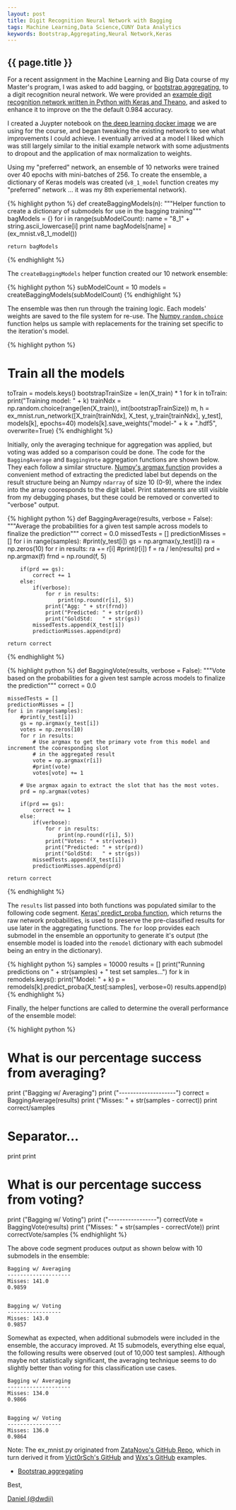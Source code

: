 ```yaml
---
layout: post
title: Digit Recognition Neural Network with Bagging
tags: Machine Learning,Data Science,CUNY Data Analytics
keywords: Bootstrap,Aggregating,Neural Network,Keras
---
```

{{ page.title }}
----------------
For a recent assignment in the Machine Learning and Big Data course of my Master's program,
I was asked to add bagging, or [bootstrap aggregating](https://en.wikipedia.org/wiki/Bootstrap_aggregating), to a digit recognition neural network.
We were provided an [example digit recognition network written in Python with Keras and Theano](https://github.com/zatonovo/deep_learning_ex/blob/master/digit_recognition/ex_mnist.py),
and asked to enhance it to improve on the the default 0.984 accuracy.

I created a Juypter notebook on [the deep learning docker image](https://github.com/saiprashanths/dl-docker) 
we are using for the course, and began tweaking the existing network to see what improvements I could achieve.
I eventually arrived at a model I liked which was still largely similar to the 
initial example network with some adjustments to dropout and the application of max normalization to weights.

Using my "preferred" network, an ensemble of 10 networks were trained over 40 epochs with mini-batches
of 256.   To create the ensemble, a dictionary of Keras models was created (`v8_1_model` 
function creates my "preferred" network ... it was my 8th experiemental network).

{% highlight python %}
def createBaggingModels(n):
    """Helper function to create a dictionary of submodels for use in the bagging training"""
    bagModels = {}
    for i in range(subModelCount):
        name = "8_1" + string.ascii_lowercase[i]
        print name
        bagModels[name] = (ex_mnist.v8_1_model())
        
    return bagModels
{% endhighlight %}

The `createBaggingModels` helper function created our 10 network ensemble:

{% highlight python %}
subModelCount = 10
models = createBaggingModels(subModelCount)
{% endhighlight %}

The ensemble was then run through the training logic. Each models' weights are saved to the file system for re-use. The 
[Numpy `random.choice`](https://docs.scipy.org/doc/numpy/reference/generated/numpy.random.choice.html) 
function helps us sample with replacements for the training set specific to the iteration's model.

{% highlight python %}
# Train all the models
toTrain = models.keys() 
bootstrapTrainSize = len(X_train) * 1
for k in toTrain: 
    print("Training model: " + k)
    trainNdx = np.random.choice(range(len(X_train)), int(bootstrapTrainSize))
    m, h = ex_mnist.run_network([X_train[trainNdx], X_test, y_train[trainNdx], y_test], models[k], epochs=40)
    models[k].save_weights("model-" + k + ".hdf5", overwrite=True)
{% endhighlight %}

Initially, only the averaging technique for aggregation was applied, but voting was added so 
a comparison could be done. The code for the `BaggingAverage` and `BaggingVote` aggregation functions
are shown below. They each follow a similar structure. 
[Numpy's argmax function](https://docs.scipy.org/doc/numpy/reference/generated/numpy.argmax.html)
provides a convenient method of extracting the predicted label but depends on the
result structure being an Numpy `ndarray` of size 10 (0-9), where the index into the array cooresponds 
to the digit label. Print statements
are still visible from my debugging phases, but these could be removed or converted
to "verbose" output.

{% highlight python %}
def BaggingAverage(results, verbose = False):
    """Average the probabilities for a given test sample across models to finalize the prediction""" 
    correct = 0.0
    missedTests = []
    predictionMisses = []
    for i in range(samples):
        #print(y_test[i])
        gs = np.argmax(y_test[i])
        ra = np.zeros(10)
        for r in results:
            ra += r[i]
            #print(r[i])
        f = ra / len(results)
        prd = np.argmax(f)
        frnd = np.round(f, 5)

        if(prd == gs):
            correct += 1
        else:
            if(verbose):
                for r in results:
                    print(np.round(r[i], 5))
                print("Agg: " + str(frnd))
                print("Predicted: " + str(prd))
                print("GoldStd:   " + str(gs))
            missedTests.append(X_test[i])
            predictionMisses.append(prd)
   
    return correct
{% endhighlight %}

{% highlight python %}
def BaggingVote(results, verbose = False):
    """Vote based on the probabilities for a given test sample across models to finalize the prediction"""
    correct = 0.0
    
    missedTests = []
    predictionMisses = []
    for i in range(samples):
        #print(y_test[i])
        gs = np.argmax(y_test[i])
        votes = np.zeros(10)
        for r in results:
            # Use argmax to get the primary vote from this model and increment the cooresponding slot 
            # in the aggregated result
            vote = np.argmax(r[i])
            #print(vote)
            votes[vote] += 1

        # Use argmax again to extract the slot that has the most votes.
        prd = np.argmax(votes)

        if(prd == gs):
            correct += 1
        else:
            if(verbose):
                for r in results:
                    print(np.round(r[i], 5))
                print("Votes: " + str(votes))
                print("Predicted: " + str(prd))
                print("GoldStd:   " + str(gs))
            missedTests.append(X_test[i])
            predictionMisses.append(prd)
    
    return correct
{% endhighlight %}

The `results` list passed into both functions was populated similar to the following code segment. [Keras'
predict_proba function](https://keras.io/models/sequential/), which returns the raw network probabilities, 
is used to preserve the pre-classified results for use later in the aggregating functions.
The `for` loop provides each submodel in the ensemble an opportunity to generate it's output (the ensemble model
is loaded into the `remodel` dictionary with each submodel being an entry in the dictionary).

{% highlight python %}
samples = 10000
results = []
print("Running predictions on " + str(samples) + " test set samples...")
for k in remodels.keys():
    print("Model: " + k)
    p = remodels[k].predict_proba(X_test[:samples], verbose=0)
    results.append(p)
{% endhighlight %}

Finally, the helper functions are called to determine the overall performance of the ensemble model:

{% highlight python %}
# What is our percentage success from averaging?
print ("Bagging w/ Averaging")
print ("--------------------")
correct = BaggingAverage(results)
print ("Misses: " + str(samples - correct))
print correct/samples

# Separator...
print
print

# What is our percentage success from voting?
print ("Bagging w/ Voting")
print ("-----------------")
correctVote = BaggingVote(results)
print ("Misses: " + str(samples - correctVote))
print correctVote/samples
{% endhighlight %}

The above code segment produces output as shown below with 10 submodels in the ensemble:

```
Bagging w/ Averaging
--------------------
Misses: 141.0
0.9859


Bagging w/ Voting
-----------------
Misses: 143.0
0.9857
```

Somewhat as expected, when additional submodels were included in the ensemble,
the accuracy improved. At 15 submodels, everything else equal, the following results
were observed (out of 10,000 test samples). Although maybe not statistically significant, 
the averaging technique seems to do slightly better than voting for this classification use cases. 

```
Bagging w/ Averaging
--------------------
Misses: 134.0
0.9866


Bagging w/ Voting
-----------------
Misses: 136.0
0.9864
```

Note: The ex_mnist.py originated from 
[ZataNovo's GitHub Repo](https://github.com/zatonovo/deep_learning_ex/blob/master/digit_recognition/ex_mnist.py),
which in turn derived it from [Vict0rSch's GitHub](https://github.com/Vict0rSch/deep_learning/blob/master/keras/feedforward/feedforward_keras_mnist.py)
and [Wxs's GitHub](https://github.com/wxs/keras-mnist-tutorial/blob/master/MNIST%20in%20Keras.ipynb) examples.

* [Bootstrap aggregating](https://en.wikipedia.org/wiki/Bootstrap_aggregating)


Best,

[Daniel (@dwdii)](http://twitter.com/dwdii)
